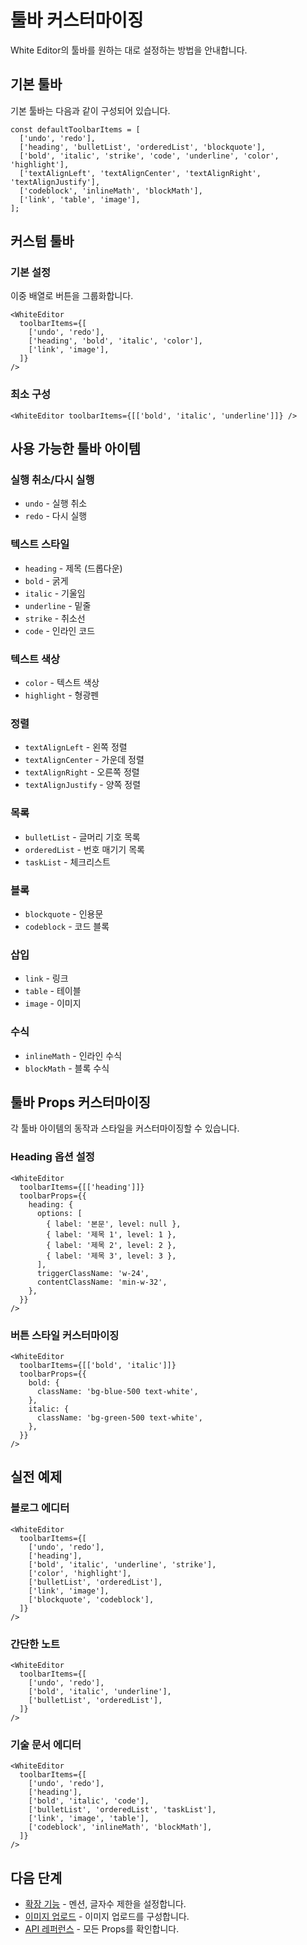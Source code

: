 # 툴바 커스터마이징

White Editor의 툴바를 원하는 대로 설정하는 방법을 안내합니다.

## 기본 툴바

기본 툴바는 다음과 같이 구성되어 있습니다.

```tsx
const defaultToolbarItems = [
  ['undo', 'redo'],
  ['heading', 'bulletList', 'orderedList', 'blockquote'],
  ['bold', 'italic', 'strike', 'code', 'underline', 'color', 'highlight'],
  ['textAlignLeft', 'textAlignCenter', 'textAlignRight', 'textAlignJustify'],
  ['codeblock', 'inlineMath', 'blockMath'],
  ['link', 'table', 'image'],
];
```

## 커스텀 툴바

### 기본 설정

이중 배열로 버튼을 그룹화합니다.

```tsx
<WhiteEditor
  toolbarItems={[
    ['undo', 'redo'],
    ['heading', 'bold', 'italic', 'color'],
    ['link', 'image'],
  ]}
/>
```

### 최소 구성

```tsx
<WhiteEditor toolbarItems={[['bold', 'italic', 'underline']]} />
```

## 사용 가능한 툴바 아이템

### 실행 취소/다시 실행

- `undo` - 실행 취소
- `redo` - 다시 실행

### 텍스트 스타일

- `heading` - 제목 (드롭다운)
- `bold` - 굵게
- `italic` - 기울임
- `underline` - 밑줄
- `strike` - 취소선
- `code` - 인라인 코드

### 텍스트 색상

- `color` - 텍스트 색상
- `highlight` - 형광펜

### 정렬

- `textAlignLeft` - 왼쪽 정렬
- `textAlignCenter` - 가운데 정렬
- `textAlignRight` - 오른쪽 정렬
- `textAlignJustify` - 양쪽 정렬

### 목록

- `bulletList` - 글머리 기호 목록
- `orderedList` - 번호 매기기 목록
- `taskList` - 체크리스트

### 블록

- `blockquote` - 인용문
- `codeblock` - 코드 블록

### 삽입

- `link` - 링크
- `table` - 테이블
- `image` - 이미지

### 수식

- `inlineMath` - 인라인 수식
- `blockMath` - 블록 수식

## 툴바 Props 커스터마이징

각 툴바 아이템의 동작과 스타일을 커스터마이징할 수 있습니다.

### Heading 옵션 설정

```tsx
<WhiteEditor
  toolbarItems={[['heading']]}
  toolbarProps={{
    heading: {
      options: [
        { label: '본문', level: null },
        { label: '제목 1', level: 1 },
        { label: '제목 2', level: 2 },
        { label: '제목 3', level: 3 },
      ],
      triggerClassName: 'w-24',
      contentClassName: 'min-w-32',
    },
  }}
/>
```

### 버튼 스타일 커스터마이징

```tsx
<WhiteEditor
  toolbarItems={[['bold', 'italic']]}
  toolbarProps={{
    bold: {
      className: 'bg-blue-500 text-white',
    },
    italic: {
      className: 'bg-green-500 text-white',
    },
  }}
/>
```

## 실전 예제

### 블로그 에디터

```tsx
<WhiteEditor
  toolbarItems={[
    ['undo', 'redo'],
    ['heading'],
    ['bold', 'italic', 'underline', 'strike'],
    ['color', 'highlight'],
    ['bulletList', 'orderedList'],
    ['link', 'image'],
    ['blockquote', 'codeblock'],
  ]}
/>
```

### 간단한 노트

```tsx
<WhiteEditor
  toolbarItems={[
    ['undo', 'redo'],
    ['bold', 'italic', 'underline'],
    ['bulletList', 'orderedList'],
  ]}
/>
```

### 기술 문서 에디터

```tsx
<WhiteEditor
  toolbarItems={[
    ['undo', 'redo'],
    ['heading'],
    ['bold', 'italic', 'code'],
    ['bulletList', 'orderedList', 'taskList'],
    ['link', 'image', 'table'],
    ['codeblock', 'inlineMath', 'blockMath'],
  ]}
/>
```

## 다음 단계

- [확장 기능](/guide/extensions) - 멘션, 글자수 제한을 설정합니다.
- [이미지 업로드](/guide/image-upload) - 이미지 업로드를 구성합니다.
- [API 레퍼런스](/api/editor-props) - 모든 Props를 확인합니다.
